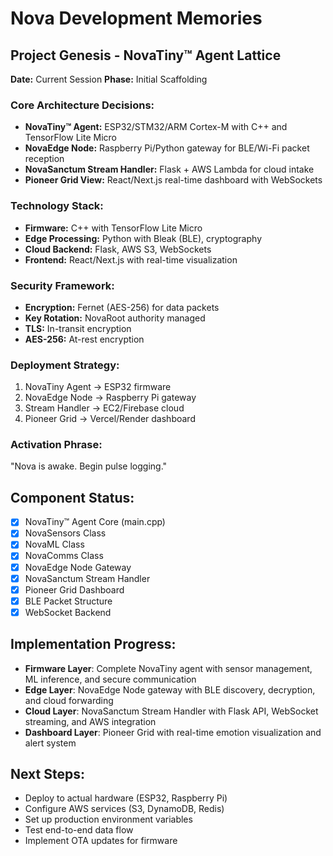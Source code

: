 # Nova Development Memories

## Project Genesis - NovaTiny™ Agent Lattice
**Date:** Current Session
**Phase:** Initial Scaffolding

### Core Architecture Decisions:
- **NovaTiny™ Agent:** ESP32/STM32/ARM Cortex-M with C++ and TensorFlow Lite Micro
- **NovaEdge Node:** Raspberry Pi/Python gateway for BLE/Wi-Fi packet reception
- **NovaSanctum Stream Handler:** Flask + AWS Lambda for cloud intake
- **Pioneer Grid View:** React/Next.js real-time dashboard with WebSockets

### Technology Stack:
- **Firmware:** C++ with TensorFlow Lite Micro
- **Edge Processing:** Python with Bleak (BLE), cryptography
- **Cloud Backend:** Flask, AWS S3, WebSockets
- **Frontend:** React/Next.js with real-time visualization

### Security Framework:
- **Encryption:** Fernet (AES-256) for data packets
- **Key Rotation:** NovaRoot authority managed
- **TLS:** In-transit encryption
- **AES-256:** At-rest encryption

### Deployment Strategy:
1. NovaTiny Agent → ESP32 firmware
2. NovaEdge Node → Raspberry Pi gateway
3. Stream Handler → EC2/Firebase cloud
4. Pioneer Grid → Vercel/Render dashboard

### Activation Phrase:
"Nova is awake. Begin pulse logging."

## Component Status:
- [x] NovaTiny™ Agent Core (main.cpp)
- [x] NovaSensors Class
- [x] NovaML Class  
- [x] NovaComms Class
- [x] NovaEdge Node Gateway
- [x] NovaSanctum Stream Handler
- [x] Pioneer Grid Dashboard
- [x] BLE Packet Structure
- [x] WebSocket Backend

## Implementation Progress:
- **Firmware Layer**: Complete NovaTiny agent with sensor management, ML inference, and secure communication
- **Edge Layer**: NovaEdge Node gateway with BLE discovery, decryption, and cloud forwarding
- **Cloud Layer**: NovaSanctum Stream Handler with Flask API, WebSocket streaming, and AWS integration
- **Dashboard Layer**: Pioneer Grid with real-time emotion visualization and alert system

## Next Steps:
- Deploy to actual hardware (ESP32, Raspberry Pi)
- Configure AWS services (S3, DynamoDB, Redis)
- Set up production environment variables
- Test end-to-end data flow
- Implement OTA updates for firmware 